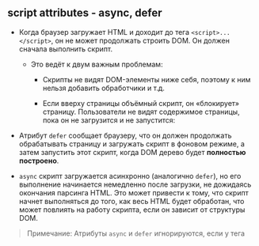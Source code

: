 ## script attributes - async, defer

* Когда браузер загружает HTML и доходит до тега `<script>...</script>`, он не может продолжать строить DOM. Он должен сначала выполнить скрипт.
  * Это ведёт к двум важным проблемам:

    * Скрипты не видят DOM-элементы ниже себя, поэтому к ним нельзя добавить обработчики и т.д.

    * Если вверху страницы объёмный скрипт, он «блокирует» страницу. Пользователи не видят содержимое страницы, пока он не загрузится и не запустится:
* Атрибут `defer` сообщает браузеру, что он должен продолжать обрабатывать страницу и загружать скрипт в фоновом режиме, а затем запустить этот скрипт, когда DOM дерево будет **полностью построено**.

* `async`  скрипт загружается асинхронно (aналогично `defer`), но его выполнение начинается немедленно после загрузки, не дожидаясь окончания парсинга HTML. Это может привести к тому, что скрипт начнет выполняться до того, как весь HTML будет обработан, что может повлиять на работу скрипта, если он зависит от структуры DOM.

> Примечание: Атрибуты `async` и `defer` игнорируются, если у тега <script> нет атрибута src.

###### [reference](https://learn.javascript.ru/script-async-defer)